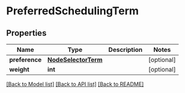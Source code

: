 # PreferredSchedulingTerm

## Properties
Name | Type | Description | Notes
------------ | ------------- | ------------- | -------------
**preference** | [**NodeSelectorTerm**](NodeSelectorTerm.md) |  | [optional] 
**weight** | **int** |  | [optional] 

[[Back to Model list]](../README.md#documentation-for-models) [[Back to API list]](../README.md#documentation-for-api-endpoints) [[Back to README]](../README.md)


